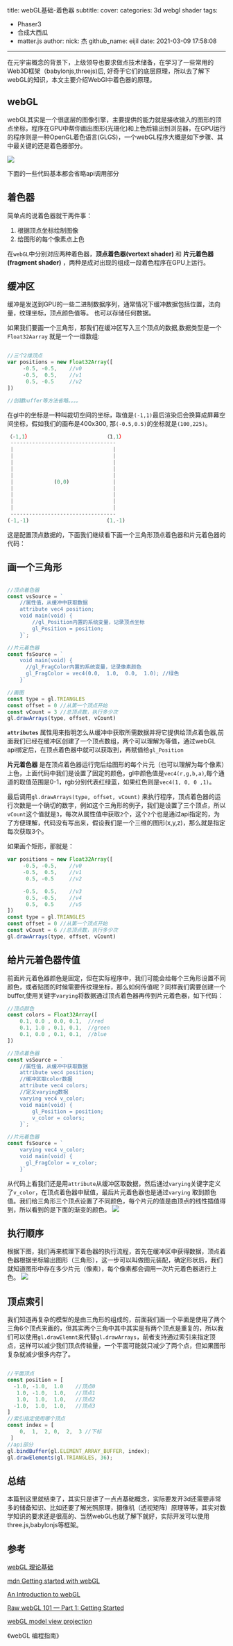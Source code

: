 title: webGL基础-着色器
subtitle:
cover: 
categories: 3d webgl shader
tags:
  - Phaser3
  - 合成大西瓜
  - matter.js
author:
  nick: 杰
  github_name: eijil
  date: 2021-03-09 17:58:08
  
---

 在元宇宙概念的背景下，上级领导也要求做点技术储备，在学习了一些常用的Web3D框架（babylonjs,threejs)后, 好奇于它们的底层原理，所以去了解下webGL的知识，本文主要介绍WebGl中着色器的原理。


## webGL

webGL其实是一个很底层的图像引擎，主要提供的能力就是接收输入的图形的顶点坐标，程序在GPU中帮你画出图形(光珊化)和上色后输出到浏览器，在GPU运行的程序则是一种OpenGL着色语言(GLGS)，一个webGL程序大概是如下步骤、其中最关键的还是着色器部分。

![](/img/webgl/webgl.png)

下面的一些代码基本都会省略api调用部分

## 着色器

简单点的说着色器就干两件事：

1. 根据顶点坐标绘制图像
2. 给图形的每个像素点上色

在`webGL`中分别对应两种着色器，**顶点着色器(vertext shader)** 和 **片元着色器(fragment shader)** ，两种是成对出现的组成一段着色程序在GPU上运行。




## 缓冲区

缓冲是发送到GPU的一些二进制数据序列，通常情况下缓冲数据包括位置，法向量，纹理坐标，顶点颜色值等。 也可以存储任何数据。


如果我们要画一个三角形，那我们在缓冲区写入三个顶点的数据,数据类型是一个`Float32Aarray` 就是一个一维数组:

``` js

//三个2维顶点
var positions = new Float32Array([
     -0.5, -0.5,    //v0
     -0.5,  0.5,    //v1
      0.5, -0.5     //v2
])

//创建buffer等方法省略。。。。

```
在gl中的坐标是一种叫裁切空间的坐标，取值是`(-1,1)`最后渲染后会换算成屏幕空间坐标，假如我们的画布是400x300, 那`(-0.5,0.5)`的坐标就是`(100,225)`。
``` js
（-1,1）                        （1,1）  
 ----------------------------------
 |                                |
 |                                |
 |                                |
 |                                |
 |                                |
 |             (0,0)              |
 |                                |
 |                                |
 |                                |
 |                                |
 ----------------------------------
(-1,-1)                         (1,-1)

```

这是配置顶点数据的，下面我们继续看下画一个三角形顶点着色器和片元着色器的代码：

## 画一个三角形

``` js

//顶点着色器
const vsSource = `
    //属性值，从缓冲中获取数据
    attribute vec4 position;
    void main(void) {
        //gl_Position内置的系统变量，记录顶点坐标
        gl_Position = position;
    }`;

//片元着色器
const fsSource = `
    void main(void) {
      //gl_FragColor内置的系统变量，记录像素颜色
      gl_FragColor = vec4(0.0,  1.0,  0.0,  1.0); //绿色
    }`

//画图
const type = gl.TRIANGLES
const offset = 0 //从第一个顶点开始
const vCount = 3 //总顶点数，执行多少次
gl.drawArrays(type, offset, vCount)

```

**`attributes`** 属性用来指明怎么从缓冲中获取所需数据并将它提供给顶点着色器,前面我们已经在缓冲区创建了一个顶点数组，两个可以理解为等值，通过webGL api绑定后，在顶点着色器中就可以获取到，再赋值给`gl_Position`

**片元着色器** 是在顶点着色器运行完后给图形的每个片元（也可以理解为每个像素）上色，上面代码中我们是设置了固定的颜色，gl中颜色值是`vec4(r,g,b,a)`,每个通道的取值范围是0-1，rgb分别代表红绿蓝，如果红色则是`vec4(1, 0, 0 ,1)`。

最后调用`gl.drawArrays(type, offset, vCount)` 来执行程序，顶点着色器的运行次数是一个确切的数字，例如这个三角形的例子，我们是设置了三个顶点，所以`vCount`这个值就是`3`，每次从属性值中获取`2`个，这个`2`个也是通过api指定的，为了方便理解，代码没有写出来，假设我们是一个三维的图形(x,y,z)，那么就是指定每次获取3个。

如果画个矩形，那就是：
``` js
var positions = new Float32Array([
     -0.5, -0.5,    //v0
     -0.5,  0.5,    //v1
      0.5, -0.5     //v2

     -0.5,  0.5,    //v3
      0.5, -0.5,    //v4
      0.5,  0.5     //v5
])
const type = gl.TRIANGLES
const offset = 0 //从第一个顶点开始
const vCount = 6 //总顶点数，执行多少次
gl.drawArrays(type, offset, vCount)

```

## 给片元着色器传值

前面片元着色器颜色是固定，但在实际程序中，我们可能会给每个三角形设置不同颜色，或者贴图的时候需要传纹理坐标，那么如何传值呢？同样我们需要创建一个buffer,使用关键字`varying`将数据通过顶点着色器再传到片元着色器，如下代码：

``` js
//顶点颜色
const colors = Float32Array([
    0.1, 0.0 , 0.0, 0.1,  //red
    0.1, 1.0 , 0.1, 0.1,  //green
    0.1, 0.0 , 0.1, 0.1,  //blue
])

//顶点着色器
const vsSource = `
    //属性值，从缓冲中获取数据
    attribute vec4 position;
    //缓冲区取color数据
    attribute vec4 colors;
    //定义varying数据
    varying vec4 v_color;
    void main(void) {
        gl_Position = position;
        v_color = colors;
    }`;

//片元着色器
const fsSource = `
    varying vec4 v_color;
    void main(void) {
      gl_FragColor = v_color;
    }`

```
从代码上看我们还是用`attribute`从缓冲区取数据，然后通过`varying`关键字定义了`v_color`，在顶点着色器中赋值，最后片元着色器也是通过`varying` 取到颜色值。我们给三角形三个顶点设置了不同颜色，每个片元的值是由顶点的线性插值得到，所以看到的是下面的渐变的颜色。
![](/img/webGL/11.png)


## 执行顺序

根据下图，我们再来梳理下着色器的执行流程，首先在缓冲区中获得数据，顶点着色器根据坐标输出图形（三角形），这一步可以叫做图元装配，确定形状后，我们就知道图形中存在多少片元（像素），每个像素都会调用一次片元着色器进行上色。
![](/img/webGL/2.png)

## 顶点索引

我们知道再复杂的模型的是由三角形的组成的，前面我们画一个平面是使用了两个三角6个顶点来画的，但其实两个三角中其中其实是有两个顶点是重复的，所以我们可以使用`gl.drawElemnt`来代替`gl.drawArrays`，前者支持通过索引来指定顶点，这样可以减少我们顶点传输量，一个平面可能就只减少了两个点，但如果图形复杂就减少很多内存了。

``` js

//平面顶点
const position = [
  -1.0, -1.0,  1.0    //顶点0
   1.0, -1.0,  1.0,   //顶点1
   1.0,  1.0,  1.0,   //顶点2
  -1.0,  1.0,  1.0,   //顶点3
]
//索引指定使用哪个顶点
const index = [
    0,  1,  2, 0,  2,  3 //下标
 ]
//api部分
gl.bindBuffer(gl.ELEMENT_ARRAY_BUFFER, index);
gl.drawElements(gl.TRIANGLES, 36);

```

## 总结

本篇到这里就结束了，其实只是讲了一点点基础概念，实际要发开3d还需要非常多的储备知识、比如还要了解光照原理，摄像机（透视矩阵）原理等等，其实对数学知识的要求还是很高的、当然webGL也就了解下就好，实际开发可以使用three.js,babylonjs等框架。

## 参考

[webGL 理论基础](https://webGLfundamentals.org/webGL/lessons/zh_cn/)

[mdn Getting started with webGL](https://developer.mozilla.org/zh-CN/docs/Web/API/webGL_API/Tutorial/Getting_started_with_webGL)

[An Introduction to webGL](https://dev.opera.com/articles/introduction-to-webGL-part-1/)

[Raw webGL 101 — Part 1: Getting Started](https://dev.opera.com/articles/raw-webGL-part-1-getting-started/)

[webGL model view projection](https://developer.mozilla.org/zh-CN/docs/Web/API/webGL_API/webGL_model_view_projection#perspective_matrix)

《webGL 编程指南》